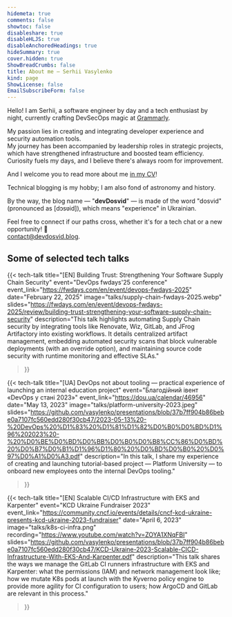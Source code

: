 ```yaml
---
hidemeta: true
comments: false
showtoc: false
disableshare: true
disableHLJS: true
disableAnchoredHeadings: true
hideSummary: true
cover.hidden: true
ShowBreadCrumbs: false
title: About me — Serhii Vasylenko
kind: page
ShowLicense: false
EmailSubscribeForm: false
---
```


Hello! I am Serhii, a software engineer by day and a tech enthusiast by night, currently crafting DevSecOps magic at [Grammarly](https://www.grammarly.com/).

My passion lies in creating and integrating developer experience and security automation tools.\
My journey has been accompanied by leadership roles in strategic projects, which have strengthened infrastructure and boosted team efficiency.\
Curiosity fuels my days, and I believe there's always room for improvement.

And I welcome you to read more about me [in my CV](/cv)!

Technical blogging is my hobby; I am also fond of astronomy and history.

By the way, the blog name — "**devDosvid**" — is made of the word "dosvid" (pronounced as [dɔsʋid]), which means "experience" in Ukrainian. 

Feel free to connect if our paths cross, whether it's for a tech chat or a new opportunity! 🙌\
[contact@devdosvid.blog](mailto:contact@devdosvid.blog).


## Some of selected tech talks

{{< tech-talk
    title="[EN] Building Trust: Strengthening Your Software Supply Chain Security"
    event="DevOps fwdays'25 conference"
    event_link="https://fwdays.com/en/event/devops-fwdays-2025"
    date="February 22, 2025"
    image="talks/supply-chain-fwdays-2025.webp"
    slides="https://fwdays.com/en/event/devops-fwdays-2025/review/building-trust-strengthening-your-software-supply-chain-security"
    description="This talk highlights automating Supply Chain security by integrating tools like Renovate, Wiz, GitLab, and JFrog Artifactory into existing workflows. It details centralized artifact management, embedding automated security scans that block vulnerable deployments (with an override option), and maintaining source code security with runtime monitoring and effective SLAs."
>}}

{{< tech-talk
    title="[UA] DevOps not about tooling — practical experience of launching an internal education project"
    event="Благодійний івент «DevOps у стані 2023»"
    event_link="https://dou.ua/calendar/46956"
    date="May 13, 2023"
    image="talks/platform-university-2023.jpeg"
    slides="https://github.com/vasylenko/presentations/blob/37b7ff904b86bebe0a7107fc560edd280f30cb47/2023-05-13%20-%20DevOps%20%D1%83%20%D1%81%D1%82%D0%B0%D0%BD%D1%96%202023%20-%20%D0%BE%D0%BD%D0%BB%D0%B0%D0%B8%CC%86%D0%BD%20%D0%B7%D0%B1%D1%96%D1%80%20%D0%BD%D0%B0%20%D0%97%D0%A1%D0%A3.pdf"
    description="In this talk, I share my experience of creating and launching tutorial-based project — Platform University — to onboard new employees onto the internal DevOps tooling."
>}}

{{< tech-talk
    title="[EN] Scalable CI/CD Infrastructure with EKS and Karpenter"
    event="KCD Ukraine Fundraiser 2023"
    event_link="https://community.cncf.io/events/details/cncf-kcd-ukraine-presents-kcd-ukraine-2023-fundraiser"
    date="April 6, 2023"
    image="talks/k8s-ci-infra.png"
    recording="https://www.youtube.com/watch?v=ZOYA1XNqFBI"
    slides="https://github.com/vasylenko/presentations/blob/37b7ff904b86bebe0a7107fc560edd280f30cb47/KCD-Ukraine-2023-Scalable-CICD-Infrastructure-With-EKS-And-Karpenter.pdf"
    description="This talk shares the ways we manage the GitLab CI runners infrastructure with EKS and Karpenter: what the permissions (IAM) and network management look like; how we mutate K8s pods at launch with the Kyverno policy engine to provide more agility for CI configuration to users; how ArgoCD and GitLab are relevant in this process."
>}}
